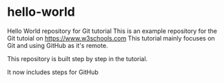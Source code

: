 # hello-world
Hello World repository for Git tutorial
This is an example repository for the Git tutoial on https://www.w3schools.com
This tutorial mainly focuses on Git and using GitHub as it's remote.

This repository is built step by step in the tutorial.

It now includes steps for GitHub
